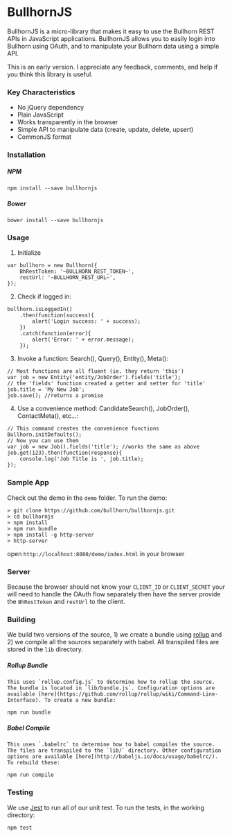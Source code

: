 # BullhornJS

BullhornJS is a micro-library that makes it easy to use the Bullhorn REST APIs in JavaScript applications.
BullhornJS allows you to easily login into Bullhorn using OAuth, and to manipulate your Bullhorn data using a simple
API.

This is an early version. I appreciate any feedback, comments, and help if you think this library is useful.

### Key Characteristics

- No jQuery dependency
- Plain JavaScript
- Works transparently in the browser
- Simple API to manipulate data (create, update, delete, upsert)
- CommonJS format

### Installation

##### NPM

    npm install --save bullhornjs

##### Bower

    bower install --save bullhornjs

### Usage

1. Initialize
```
var bullhorn = new Bullhorn({
    BhRestToken: '~BULLHORN_REST_TOKEN~',
    restUrl: '~BULLHORN_REST_URL~',
});
```

2. Check if logged in:
```
bullhorn.isLoggedIn()
    .then(function(success){
        alert('Login success: ' + success);
    })
    .catch(function(error){
        alert('Error: ' + error.message);
    });
```

3. Invoke a function: Search(), Query(), Entity(), Meta():
```
// Most functions are all fluent (ie. they return 'this')
var job = new Entity('entity/JobOrder').fields('title');
// the 'fields' function created a getter and setter for 'title'
job.title = 'My New Job';
job.save(); //returns a promise
```

4. Use a convenience method: CandidateSearch(), JobOrder(), ContactMeta(), etc...:
```
// This command creates the convenience functions
Bullhorn.initDefaults();
// Now you can use them
var job = new Job().fields('title'); //works the same as above
job.get(123).then(function(response){
    console.log('Job Title is ', job.title);
});
```

### Sample App

Check out the demo in the `demo` folder. To run the demo:

```
> git clone https://github.com/bullhorn/bullhornjs.git
> cd bullhornjs
> npm install
> npm run bundle
> npm install -g http-server
> http-server
```

open `http://localhost:8080/demo/index.html` in your browser

### Server

Because the browser should not know your `CLIENT_ID` or `CLIENT_SECRET` your will need to handle the OAuth flow separately then have the server provide the `BhRestToken` and `restUrl` to the client.

### Building

We build two versions of the source, 1) we create a bundle using [rollup](http://rollupjs.org/) and 2) we compile all the sources separately with babel. All transpiled files are stored in the `lib` directory.

##### Rollup Bundle

    This uses `rollup.config.js` to determine how to rollup the source. The bundle is located in `lib/bundle.js`. Configuration options are available [here](https://github.com/rollup/rollup/wiki/Command-Line-Interface). To create a new bundle:

    npm run bundle

##### Babel Compile

    This uses `.babelrc` to determine how to babel compiles the source. The files are transpiled to the `lib/` directory. Other configuration options are available [here](http://babeljs.io/docs/usage/babelrc/). To rebuild these:

    npm run compile

### Testing

We use [Jest](https://facebook.github.io/jest/) to run all of our unit test. To run the tests, in the working directory:

    npm test
